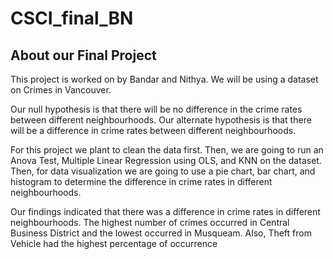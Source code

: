 # CSCI_final_BN

<h2>About our Final Project</h2>

<p>This project is worked on by Bandar and Nithya. We will be using a dataset on Crimes in Vancouver.</p>

<l>Our null hypothesis is that there will be no difference in the crime rates between different neighbourhoods.</l>
<l>Our alternate hypothesis is that there will be a difference in crime rates between different neighbourhoods.</l>

<p>For this project we plant to clean the data first. Then, we are going to run an Anova Test, Multiple Linear Regression using OLS, and KNN on the dataset. Then, for data visualization we are going to use a pie chart, bar chart, and histogram to determine the difference in crime rates in different neighbourhoods.</p>

<p>Our findings indicated that there was a difference in crime rates in different neighbourhoods. The highest number of crimes occurred in Central Business District and the lowest occurred in Musqueam. Also, Theft from Vehicle had the highest percentage of occurrence</p>
